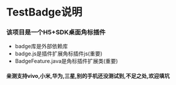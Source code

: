 # TestBadge说明
### 该项目是一个H5+SDK桌面角标插件
* badge库是外部依赖库
* badge.js是插件扩展角标插件js(重要)
* BadgeFeature.java是角标插件扩展类(重要)

#### 亲测支持vivo,小米,华为,三星,别的手机还没测试到,不足之处,欢迎填坑
